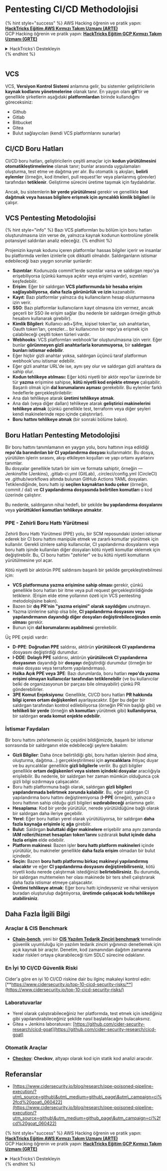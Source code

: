 # Pentesting CI/CD Methodolojisi

{% hint style="success" %}
AWS Hacking öğrenin ve pratik yapın:<img src="../.gitbook/assets/image (1) (1) (1).png" alt="" data-size="line">[**HackTricks Eğitim AWS Kırmızı Takım Uzmanı (ARTE)**](https://training.hacktricks.xyz/courses/arte)<img src="../.gitbook/assets/image (1) (1) (1).png" alt="" data-size="line">\
GCP Hacking öğrenin ve pratik yapın: <img src="../.gitbook/assets/image (2).png" alt="" data-size="line">[**HackTricks Eğitim GCP Kırmızı Takım Uzmanı (GRTE)**<img src="../.gitbook/assets/image (2).png" alt="" data-size="line">](https://training.hacktricks.xyz/courses/grte)

<details>

<summary>HackTricks'i Destekleyin</summary>

* [**abonelik planlarını**](https://github.com/sponsors/carlospolop) kontrol edin!
* **💬 [**Discord grubuna**](https://discord.gg/hRep4RUj7f) veya [**telegram grubuna**](https://t.me/peass) katılın ya da **Twitter**'da **bizi takip edin** 🐦 [**@hacktricks\_live**](https://twitter.com/hacktricks_live)**.**
* **Hacking ipuçlarını paylaşmak için** [**HackTricks**](https://github.com/carlospolop/hacktricks) ve [**HackTricks Cloud**](https://github.com/carlospolop/hacktricks-cloud) github reposuna PR gönderin.

</details>
{% endhint %}

<figure><img src="../.gitbook/assets/CLOUD-logo-letters.svg" alt=""><figcaption></figcaption></figure>

## VCS

VCS, **Versiyon Kontrol Sistemi** anlamına gelir, bu sistemler geliştiricilerin **kaynak kodlarını yönetmelerine** olanak tanır. En yaygın olanı **git**'tir ve genellikle şirketlerin aşağıdaki **platformlardan** birinde kullandığını göreceksiniz:

* Github
* Gitlab
* Bitbucket
* Gitea
* Bulut sağlayıcıları (kendi VCS platformlarını sunarlar)

## CI/CD Boru Hatları

CI/CD boru hatları, geliştiricilerin çeşitli amaçlar için **kodun yürütülmesini otomatikleştirmelerine** olanak tanır; bunlar arasında uygulamaları oluşturma, test etme ve dağıtma yer alır. Bu otomatik iş akışları, **belirli eylemler** (örneğin, kod itmeleri, pull request'ler veya planlanmış görevler) tarafından **tetiklenir**. Geliştirme sürecini üretime taşımak için faydalıdırlar.

Ancak, bu sistemlerin **bir yerde yürütülmesi** gerekir ve genellikle **kod dağıtmak veya hassas bilgilere erişmek için ayrıcalıklı kimlik bilgileri** ile çalışır.

## VCS Pentesting Metodolojisi

{% hint style="info" %}
Bazı VCS platformları bu bölüm için boru hatları oluşturulmasına izin verse de, yalnızca kaynak kodunun kontrolüne yönelik potansiyel saldırıları analiz edeceğiz.
{% endhint %}

Projenizin kaynak kodunu içeren platformlar hassas bilgiler içerir ve insanlar bu platformda verilen izinlerle çok dikkatli olmalıdır. Saldırganların istismar edebileceği bazı yaygın sorunlar şunlardır:

* **Sızıntılar**: Kodunuzda commit'lerde sızıntılar varsa ve saldırgan repo'ya erişebiliyorsa (çünkü kamuya açıktır veya erişimi vardır), sızıntıları keşfedebilir.
* **Erişim**: Eğer bir saldırgan **VCS platformunda bir hesaba erişim sağlayabiliyorsa**, **daha fazla görünürlük ve izin** kazanabilir.
* **Kayıt**: Bazı platformlar yalnızca dış kullanıcıların hesap oluşturmasına izin verir.
* **SSO**: Bazı platformlar kullanıcıların kayıt olmasına izin vermez, ancak geçerli bir SSO ile erişim sağlar (bu nedenle bir saldırgan örneğin github hesabını kullanarak girebilir).
* **Kimlik Bilgileri**: Kullanıcı adı+Şifre, kişisel token'lar, ssh anahtarları, Oauth token'ları, çerezler... bir kullanıcının bir repo'ya erişmek için çalabileceği çeşitli token türleri vardır.
* **Webhooks**: VCS platformları webhook'lar oluşturulmasına izin verir. Eğer bunlar **görünmeyen gizli anahtarlarla korunmuyorsa**, bir **saldırgan bunları istismar edebilir**.
* Eğer hiçbir gizli anahtar yoksa, saldırgan üçüncü taraf platformun webhook'unu istismar edebilir.
* Eğer gizli anahtar URL'de ise, aynı şey olur ve saldırgan gizli anahtara da sahip olur.
* **Kodun tehlikeye atılması:** Eğer kötü niyetli bir aktör repo'lar üzerinde bir tür **yazma** erişimine sahipse, **kötü niyetli kod enjekte etmeye** çalışabilir. Başarılı olmak için **dal korumalarını aşması** gerekebilir. Bu eylemler farklı hedeflerle gerçekleştirilebilir:
* Ana dalı tehlikeye atarak **üretimi tehlikeye atmak**.
* Ana dalı (veya diğer dalları) tehlikeye atarak **geliştirici makinelerini tehlikeye atmak** (çünkü genellikle test, terraform veya diğer şeyleri kendi makinelerinde repo içinde çalıştırırlar).
* **Boru hattını tehlikeye atmak** (bir sonraki bölüme bakın).

## Boru Hatları Pentesting Metodolojisi

Bir boru hattını tanımlamanın en yaygın yolu, boru hattının inşa edildiği **repo'da barındırılan bir CI yapılandırma dosyası** kullanmaktır. Bu dosya, yürütülen işlerin sırasını, akışı etkileyen koşulları ve yapı ortamı ayarlarını tanımlar.\
Bu dosyalar genellikle tutarlı bir isim ve formata sahiptir, örneğin — Jenkinsfile (Jenkins), .gitlab-ci.yml (GitLab), .circleci/config.yml (CircleCI) ve .github/workflows altında bulunan GitHub Actions YAML dosyaları. Tetiklendiğinde, boru hattı işi **seçilen kaynaktan kodu çeker** (örneğin, commit / dal) ve **CI yapılandırma dosyasında belirtilen komutları** o kod üzerinde çalıştırır.

Bu nedenle, saldırganın nihai hedefi, bir şekilde **bu yapılandırma dosyalarını** veya **yürüttükleri komutları tehlikeye atmaktır**.

### PPE - Zehirli Boru Hattı Yürütmesi

Zehirli Boru Hattı Yürütmesi (PPE) yolu, bir SCM reposundaki izinleri istismar ederek bir CI boru hattını manipüle etmek ve zararlı komutlar yürütmek için kullanılır. Gerekli izinlere sahip kullanıcılar, CI yapılandırma dosyalarını veya boru hattı işinde kullanılan diğer dosyaları kötü niyetli komutlar eklemek için değiştirebilir. Bu, CI boru hattını "zehirler" ve bu kötü niyetli komutların yürütülmesine yol açar.

Kötü niyetli bir aktörün PPE saldırısını başarılı bir şekilde gerçekleştirebilmesi için:

* **VCS platformuna yazma erişimine sahip olması** gerekir, çünkü genellikle boru hatları bir itme veya pull request gerçekleştirildiğinde tetiklenir. (Erişim elde etme yollarının özeti için VCS pentesting metodolojisine bakın).
* Bazen bir **dış PR'nin "yazma erişimi" olarak sayıldığını** unutmayın.
* Yazma izinlerine sahip olsa bile, **CI yapılandırma dosyasını veya yapılandırmanın dayandığı diğer dosyaları değiştirebileceğinden emin olması** gerekir.
* Bunun için **dal korumalarını aşabilmesi** gerekebilir.

Üç PPE çeşidi vardır:

* **D-PPE**: **Doğrudan PPE** saldırısı, aktörün **yürütülecek CI yapılandırma** dosyasını değiştirdiği durumdur.
* **I-DDE**: **Dolaylı PPE** saldırısı, aktörün **yürütülecek CI yapılandırma dosyasının** dayandığı bir **dosyayı** değiştirdiği durumdur (örneğin bir make dosyası veya terraform yapılandırması).
* **Halka Açık PPE veya 3PE**: Bazı durumlarda, boru hatları **repo'da yazma erişimi olmayan kullanıcılar tarafından tetiklenebilir** (ve bu kullanıcılar belki de organizasyonun bir parçası bile olmayabilir) çünkü PR gönderebilirler.
* **3PE Komut Enjeksiyonu**: Genellikle, CI/CD boru hatları **PR hakkında bilgi içeren ortam değişkenleri** ayarlayacaktır. Eğer bu değer bir saldırgan tarafından kontrol edilebiliyorsa (örneğin PR'nin başlığı gibi) ve **tehlikeli bir yerde** (örneğin **sh komutları** yürütmek gibi) **kullanılıyorsa**, bir saldırgan **orada komut enjekte edebilir**.

### İstismar Faydaları

Bir boru hattını zehirlemenin üç çeşidini bildiğimizde, başarılı bir istismar sonrasında bir saldırganın elde edebileceği şeylere bakalım:

* **Gizli Bilgiler**: Daha önce belirtildiği gibi, boru hatları işlerinin (kod alma, oluşturma, dağıtma...) gerçekleştirilmesi için **ayrıcalıklara** ihtiyaç duyar ve bu ayrıcalıklar genellikle **gizli bilgilerle** verilir. Bu gizli bilgiler genellikle **ortam değişkenleri veya sistem içindeki dosyalar** aracılığıyla erişilebilir. Bu nedenle, bir saldırgan her zaman mümkün olduğunca çok gizli bilgi sızdırmaya çalışacaktır.
* Boru hattı platformuna bağlı olarak, saldırgan **gizli bilgileri yapılandırmada belirtmek zorunda kalabilir**. Bu, eğer saldırgan CI yapılandırma boru hattını değiştiremiyorsa (**I-PPE** örneğin), yalnızca o boru hattının sahip olduğu gizli bilgileri **sızdırabileceği** anlamına gelir.
* **Hesaplama**: Kod bir yerde yürütülür, nerede yürütüldüğüne bağlı olarak bir saldırgan daha ileriye geçebilir.
* **Yerel**: Eğer boru hatları yerel olarak yürütülüyorsa, bir saldırgan **daha fazla kaynağa erişimle iç ağa** girebilir.
* **Bulut**: Saldırgan **buluttaki diğer makinelere** erişebilir ama aynı zamanda **IAM rolleri/hizmet hesapları** **token'larını** sızdırarak **bulut içinde daha fazla erişim** elde edebilir.
* **Platform makinesi**: Bazen işler **boru hattı platform makineleri** içinde yürütülür, bu makineler genellikle **daha fazla erişim** olmadan bir bulut içindedir.
* **Seçin:** Bazen **boru hattı platformu birkaç makineyi yapılandırmış olacaktır** ve eğer **CI yapılandırma dosyasını değiştirebilirseniz**, kötü niyetli kodu nerede çalıştırmak istediğinizi **belirtebilirsiniz**. Bu durumda, bir saldırgan muhtemelen her olası makinede bir ters shell çalıştırarak daha fazla istismar etmeye çalışacaktır.
* **Üretimi tehlikeye atmak**: Eğer boru hattı içindeyseniz ve nihai versiyon buradan oluşturulup dağıtılıyorsa, **üretimde çalışacak kodu tehlikeye atabilirsiniz**.

## Daha Fazla İlgili Bilgi

### Araçlar & CIS Benchmark

* [**Chain-bench**](https://github.com/aquasecurity/chain-bench), yeni bir [**CIS Yazılım Tedarik Zinciri benchmark**](https://github.com/aquasecurity/chain-bench/blob/main/docs/CIS-Software-Supply-Chain-Security-Guide-v1.0.pdf) temelinde güvenlik uyumluluğu için yazılım tedarik zinciri yığınınızı denetlemek için açık kaynak bir araçtır. Denetim, kod zamanından dağıtım zamanına kadar riskleri ortaya çıkarabileceği tüm SDLC sürecine odaklanır.

### En İyi 10 CI/CD Güvenlik Riski

Cider'a göre en iyi 10 CI/CD riskine dair bu ilginç makaleyi kontrol edin: [**https://www.cidersecurity.io/top-10-cicd-security-risks/**](https://www.cidersecurity.io/top-10-cicd-security-risks/)

### Laboratuvarlar

* Yerel olarak çalıştırabileceğiniz her platformda, test etmek için istediğiniz gibi yapılandırabileceğiniz şekilde nasıl başlatılacağını bulacaksınız.
* Gitea + Jenkins laboratuvarı: [https://github.com/cider-security-research/cicd-goat](https://github.com/cider-security-research/cicd-goat)

### Otomatik Araçlar

* [**Checkov**](https://github.com/bridgecrewio/checkov): **Checkov**, altyapı olarak kod için statik kod analizi aracıdır.

## Referanslar

* [https://www.cidersecurity.io/blog/research/ppe-poisoned-pipeline-execution/?utm\_source=github\&utm\_medium=github\_page\&utm\_campaign=ci%2fcd%20goat\_060422](https://www.cidersecurity.io/blog/research/ppe-poisoned-pipeline-execution/?utm_source=github\&utm_medium=github_page\&utm_campaign=ci%2fcd%20goat_060422)

{% hint style="success" %}
AWS Hacking öğrenin ve pratik yapın:<img src="../.gitbook/assets/image (1) (1) (1).png" alt="" data-size="line">[**HackTricks Eğitim AWS Kırmızı Takım Uzmanı (ARTE)**](https://training.hacktricks.xyz/courses/arte)<img src="../.gitbook/assets/image (1) (1) (1).png" alt="" data-size="line">\
GCP Hacking öğrenin ve pratik yapın: <img src="../.gitbook/assets/image (2).png" alt="" data-size="line">[**HackTricks Eğitim GCP Kırmızı Takım Uzmanı (GRTE)**<img src="../.gitbook/assets/image (2).png" alt="" data-size="line">](https://training.hacktricks.xyz/courses/grte)

<details>

<summary>HackTricks'i Destekleyin</summary>

* [**abonelik planlarını**](https://github.com/sponsors/carlospolop) kontrol edin!
* **💬 [**Discord grubuna**](https://discord.gg/hRep4RUj7f) veya [**telegram grubuna**](https://t.me/peass) katılın ya da **Twitter**'da **bizi takip edin** 🐦 [**@hacktricks\_live**](https://twitter.com/hacktricks_live)**.**
* **Hacking ipuçlarını paylaşmak için** [**HackTricks**](https://github.com/carlospolop/hacktricks) ve [**HackTricks Cloud**](https://github.com/carlospolop/hacktricks-cloud) github reposuna PR gönderin.

</details>
{% endhint %}
